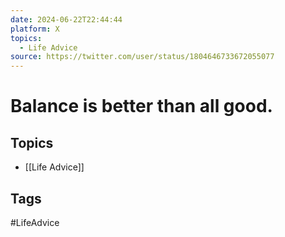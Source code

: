 ```yaml
---
date: 2024-06-22T22:44:44
platform: X
topics:
  - Life Advice
source: https://twitter.com/user/status/1804646733672055077
---
```

# Balance is better than all good.

## Topics
- [[Life Advice]]

## Tags
#LifeAdvice